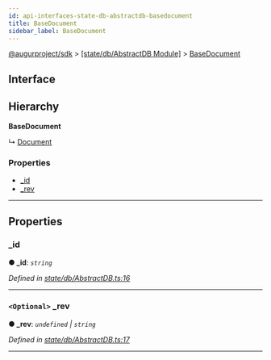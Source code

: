 ```yaml
---
id: api-interfaces-state-db-abstractdb-basedocument
title: BaseDocument
sidebar_label: BaseDocument
---
```


[@augurproject/sdk](api-readme.md) > [[state/db/AbstractDB Module]](api-modules-state-db-abstractdb-module.md) > [BaseDocument](api-interfaces-state-db-abstractdb-basedocument.md)

## Interface

## Hierarchy

**BaseDocument**

↳  [Document](api-interfaces-state-db-syncabledb-document.md)

### Properties

* [_id](api-interfaces-state-db-abstractdb-basedocument.md#_id)
* [_rev](api-interfaces-state-db-abstractdb-basedocument.md#_rev)

---

## Properties

<a id="_id"></a>

###  _id

**● _id**: *`string`*

*Defined in [state/db/AbstractDB.ts:16](https://github.com/AugurProject/augur/blob/06e47ad207/packages/augur-sdk/src/state/db/AbstractDB.ts#L16)*

___
<a id="_rev"></a>

### `<Optional>` _rev

**● _rev**: *`undefined` \| `string`*

*Defined in [state/db/AbstractDB.ts:17](https://github.com/AugurProject/augur/blob/06e47ad207/packages/augur-sdk/src/state/db/AbstractDB.ts#L17)*

___

